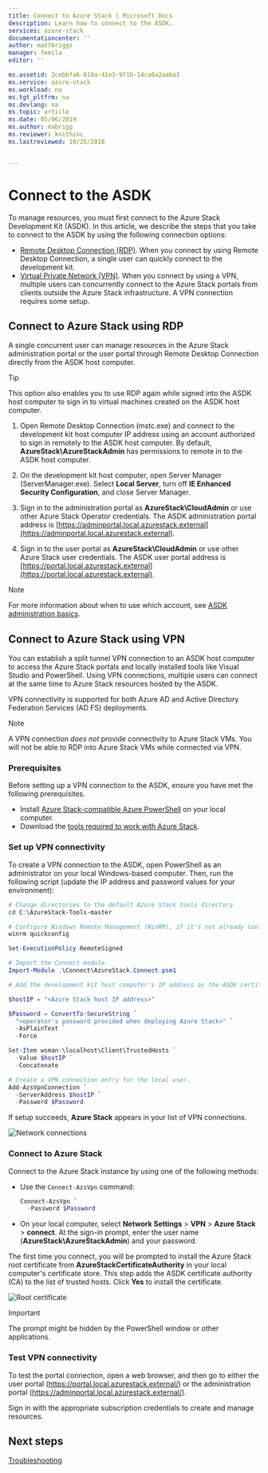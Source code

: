 ```yaml
---
title: Connect to Azure Stack | Microsoft Docs
description: Learn how to connect to the ASDK.
services: azure-stack
documentationcenter: ''
author: mattbriggs
manager: femila
editor: ''

ms.assetid: 3cebbfa6-819a-41e3-9f1b-14ca0a2aaba3
ms.service: azure-stack
ms.workload: na
ms.tgt_pltfrm: na
ms.devlang: na
ms.topic: article
ms.date: 05/06/2019
ms.author: mabrigg
ms.reviewer: knithinc
ms.lastreviewed: 10/25/2018


---
```

# Connect to the ASDK

To manage resources, you must first connect to the Azure Stack Development Kit (ASDK). In this article, we describe the steps that you take to connect to the ASDK by using the following connection options:

* [Remote Desktop Connection (RDP)](#connect-with-rdp). When you connect by using Remote Desktop Connection, a single user can quickly connect to the development kit.
* [Virtual Private Network (VPN)](#connect-with-vpn). When you connect by using a VPN, multiple users can concurrently connect to the Azure Stack portals from clients outside the Azure Stack infrastructure. A VPN connection requires some setup.

<a name="connect-with-rdp"></a>
## Connect to Azure Stack using RDP

A single concurrent user can manage resources in the Azure Stack administration portal or the user portal through Remote Desktop Connection directly from the ASDK host computer. 

> [!TIP]
> This option also enables you to use RDP again while signed into the ASDK host computer to sign in to virtual machines created on the ASDK host computer. 

1. Open Remote Desktop Connection (mstc.exe) and connect to the development kit host computer IP address using an account authorized to sign in remotely to the ASDK host computer. By default, **AzureStack\AzureStackAdmin** has permissions to remote in to the ASDK host computer.  

2. On the development kit host computer, open Server Manager (ServerManager.exe). Select **Local Server**, turn off **IE Enhanced Security Configuration**, and close Server Manager.

3. Sign in to the administration portal as **AzureStack\CloudAdmin** or use other Azure Stack Operator credentials. The ASDK administration portal address is [https://adminportal.local.azurestack.external](https://adminportal.local.azurestack.external).

4. Sign in to the user portal as **AzureStack\CloudAdmin** or use other Azure Stack user credentials. The ASDK user portal address is [https://portal.local.azurestack.external](https://portal.local.azurestack.external).

> [!NOTE]
> For more information about when to use which account, see [ASDK administration basics](asdk-admin-basics.md#what-account-should-i-use).

<a name="connect-with-vpn"></a>
## Connect to Azure Stack using VPN

You can establish a split tunnel VPN connection to an ASDK host computer to access the Azure Stack portals and locally installed tools like Visual Studio and PowerShell. Using VPN connections, multiple users can connect at the same time to Azure Stack resources hosted by the ASDK.

VPN connectivity is supported for both Azure AD and Active Directory Federation Services (AD FS) deployments.

> [!NOTE]
> A VPN connection *does not* provide connectivity to Azure Stack VMs. You will not be able to RDP into Azure Stack VMs while connected via VPN.

### Prerequisites
Before setting up a VPN connection to the ASDK, ensure you have met the following prerequisites.

- Install [Azure Stack-compatible Azure PowerShell](asdk-post-deploy.md#install-azure-stack-powershell) on your local computer.  
- Download the [tools required to work with Azure Stack](asdk-post-deploy.md#download-the-azure-stack-tools).

### Set up VPN connectivity

To create a VPN connection to the ASDK, open PowerShell as an administrator on your local Windows-based computer. Then, run the following script (update the IP address and password values for your environment):

```powershell
# Change directories to the default Azure Stack tools directory
cd C:\AzureStack-Tools-master

# Configure Windows Remote Management (WinRM), if it's not already configured.
winrm quickconfig  

Set-ExecutionPolicy RemoteSigned

# Import the Connect module.
Import-Module .\Connect\AzureStack.Connect.psm1

# Add the development kit host computer's IP address as the ASDK certificate authority (CA) to the list of trusted hosts. Make sure you update the IP address and password values for your environment.

$hostIP = "<Azure Stack host IP address>"

$Password = ConvertTo-SecureString `
  "<operator's password provided when deploying Azure Stack>" `
  -AsPlainText `
  -Force

Set-Item wsman:\localhost\Client\TrustedHosts `
  -Value $hostIP `
  -Concatenate

# Create a VPN connection entry for the local user.
Add-AzsVpnConnection `
  -ServerAddress $hostIP `
  -Password $Password

```

If setup succeeds, **Azure Stack** appears in your list of VPN connections.

![Network connections](media/asdk-connect/vpn.png)  

### Connect to Azure Stack

  Connect to the Azure Stack instance by using one of the following methods:  

  * Use the `Connect-AzsVpn` command:
      
    ```powershell
    Connect-AzsVpn `
      -Password $Password
    ```

  * On your local computer, select **Network Settings** > **VPN** > **Azure Stack** > **connect**. At the sign-in prompt, enter the user name (**AzureStack\AzureStackAdmin**) and your password.

The first time you connect, you will be prompted to install the Azure Stack root certificate from **AzureStackCertificateAuthority** in your local computer's certificate store. This step adds the ASDK certificate authority (CA) to the list of trusted hosts. Click **Yes** to install the certificate.

![Root certificate](media/asdk-connect/cert.png)  
  
  > [!IMPORTANT]
  > The prompt might be hidden by the PowerShell window or other applications.

### Test VPN connectivity

To test the portal connection, open a web browser, and then go to either the user portal (https://portal.local.azurestack.external/) or the administration portal (https://adminportal.local.azurestack.external/). 

Sign in with the appropriate subscription credentials to create and manage resources.  

## Next steps

[Troubleshooting](asdk-troubleshooting.md)
